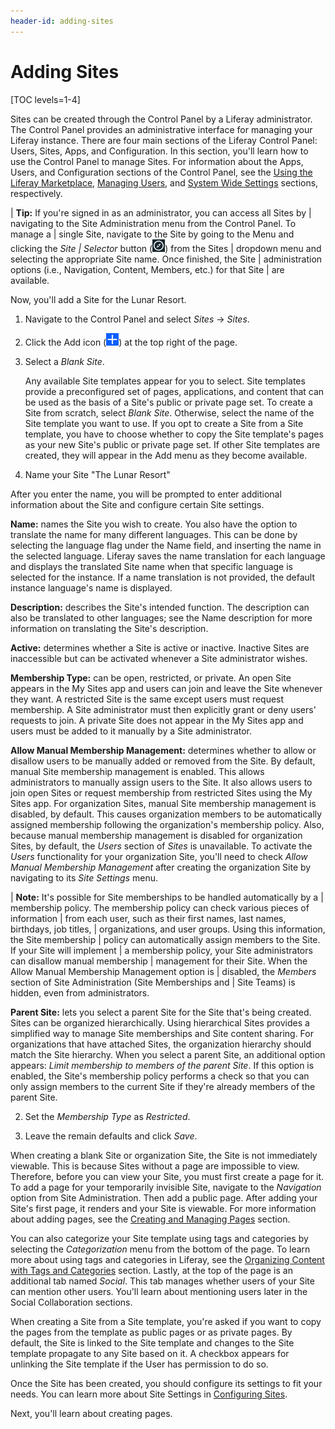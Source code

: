 ```yaml
---
header-id: adding-sites
---
```


# Adding Sites

[TOC levels=1-4]

Sites can be created through the Control Panel by a Liferay administrator. The
Control Panel provides an administrative interface for managing your Liferay
instance. There are four main sections of the Liferay Control Panel: Users,
Sites, Apps, and Configuration. In this section, you'll learn how to use the
Control Panel to manage Sites.  For information about the Apps, Users, and
Configuration sections of the Control Panel, see the 
[Using the Liferay Marketplace](/docs/7-1/user/-/knowledge_base/u/using-the-liferay-marketplace),
[Managing Users](/docs/7-1/user/-/knowledge_base/u/managing-users), and
[System Wide Settings](/docs/7-1/user/-/knowledge_base/u/system-wide-settings) sections,
respectively.

| **Tip:** If you're signed in as an administrator, you can access all Sites by
| navigating to the Site Administration menu from the Control Panel. To manage a
| single Site, navigate to the Site by going to the Menu and clicking the *Site
| Selector* button (![Compass](../../../../images/icon-compass.png)) from the Sites
| dropdown menu and selecting the appropriate Site name. Once finished, the Site
| administration options (i.e., Navigation, Content, Members, etc.) for that Site
| are available.

Now, you'll add a Site for the Lunar Resort.

1.  Navigate to the Control Panel and select *Sites* &rarr; *Sites*.

2.  Click the Add icon (![Add Site](../../../../images/icon-add.png)) at the 
    top right of the page.
     
3.  Select a *Blank Site*.

    Any available Site templates appear for you to select. Site templates
    provide a preconfigured set of pages, applications, and content that can be
    used as the basis of a Site's public or private page set. To create a Site
    from scratch, select *Blank Site*. Otherwise, select the name of the Site
    template you want to use. If you opt to create a Site from a Site template,
    you have to choose whether to copy the Site template's pages as your new
    Site's public or private page set. If other Site templates are created, they
    will appear in the Add menu as they become available. 

4.  Name your Site "The Lunar Resort"
 
After you enter the name, you will be prompted to enter additional information 
about the Site and configure certain Site settings.

**Name:** names the Site you wish to create. You also have the option to
translate the name for many different languages. This can be done by selecting
the language flag under the Name field, and inserting the name in the selected
language. Liferay saves the name translation for each language and displays the
translated Site name when that specific language is selected for the instance.
If a name translation is not provided, the default instance language's name is
displayed.

**Description:** describes the Site's intended function. The description can
also be translated to other languages; see the Name description for more
information on translating the Site's description.

**Active:** determines whether a Site is active or inactive. Inactive Sites are
inaccessible but can be activated whenever a Site administrator wishes.

**Membership Type:** can be open, restricted, or private. An open Site appears
in the My Sites app and users can join and leave the Site whenever they want. A
restricted Site is the same except users must request membership. A Site
administrator must then explicitly grant or deny users' requests to join. A
private Site does not appear in the My Sites app and users must be added to it
manually by a Site administrator.

**Allow Manual Membership Management:** determines whether to allow or disallow
users to be manually added or removed from the Site. By default, manual Site
membership management is enabled. This allows administrators to manually assign
users to the Site. It also allows users to join open Sites or request membership
from restricted Sites using the My Sites app. For organization Sites, manual
Site membership management is disabled, by default. This causes organization
members to be automatically assigned membership following the organization's
membership policy. Also, because manual membership management is disabled for
organization Sites, by default, the *Users* section of *Sites* is unavailable.
To activate the *Users* functionality for your organization Site, you'll need to
check *Allow Manual Membership Management* after creating the organization Site
by navigating to its *Site Settings* menu.

| **Note:** It's possible for Site memberships to be handled automatically by a
| membership policy. The membership policy can check various pieces of information
| from each user, such as their first names, last names, birthdays, job titles,
| organizations, and user groups. Using this information, the Site membership
| policy can automatically assign members to the Site. If your Site will implement
| a membership policy, your Site administrators can disallow manual membership
| management for their Site. When the Allow Manual Membership Management option is
| disabled, the *Members* section of Site Administration (Site Memberships and
| Site Teams) is hidden, even from administrators.

**Parent Site:** lets you select a parent Site for the Site that's being
created. Sites can be organized hierarchically. Using hierarchical Sites
provides a simplified way to manage Site memberships and Site content sharing.
For organizations that have attached Sites, the organization hierarchy should
match the Site hierarchy. When you select a parent Site, an additional option
appears: *Limit membership to members of the parent Site*. If this option is
enabled, the Site's membership policy performs a check so that you can only
assign members to the current Site if they're already members of the parent
Site.

2.  Set the *Membership Type* as *Restricted*.

3.  Leave the remain defaults and click *Save*.

When creating a blank Site or organization Site, the Site is not immediately
viewable. This is because Sites without a page are impossible to view.
Therefore, before you can view your Site, you must first create a page for it.
To add a page for your temporarily invisible Site, navigate to the *Navigation*
option from Site Administration. Then add a public page. After adding your
Site's first page, it renders and your Site is viewable. For more information
about adding pages, see the
[Creating and Managing Pages](/docs/7-1/user/-/knowledge_base/u/creating-and-managing-pages)
section.

You can also categorize your Site template using tags and categories by
selecting the *Categorization* menu from the bottom of the page. To learn more
about using tags and categories in Liferay, see the 
[Organizing Content with Tags and Categories](/docs/7-1/user/-/knowledge_base/u/organizing-content-with-tags-and-categories)
section. Lastly, at the top of the page is an additional tab named *Social*.
This tab manages whether users of your Site can mention other users. You'll
learn about mentioning users later in the Social Collaboration sections.

When creating a Site from a Site template, you're asked if you want to copy
the pages from the template as public pages or as private pages. By default, the
Site is linked to the Site template and changes to the Site template propagate
to any Site based on it. A checkbox appears for unlinking the Site template if
the User has permission to do so.

Once the Site has been created, you should configure its settings to fit your
needs. You can learn more about Site Settings in [Configuring Sites](/docs/7-1/user/-/knowledge_base/u/configuring-sites).

Next, you'll learn about creating pages.
